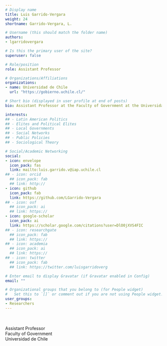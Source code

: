 ```yaml
---
# Display name
title: Luis Garrido-Vergara
weight: 24
shortname: Garrido-Vergara, L.

# Username (this should match the folder name)
authors:
- lgarridovergara

# Is this the primary user of the site?
superuser: false

# Role/position
role: Assistant Professor

# Organizations/Affiliations
organizations:
- name: Universidad de Chile
  url: "https://gobierno.uchile.cl/"

# Short bio (displayed in user profile at end of posts)
bio: Assistant Professor at the Faculty of Government at the Universidad de Chile.

interests:
## - Latin American Politics
## - Elites and Political Elites
## - Local Governments
## - Social Networks
## - Public Policies
## - Sociological Theory

# Social/Academic Networking
social:
- icon: envelope
  icon_pack: fas
  link: mailto:luis.garrido.v@iap.uchile.cl
## - icon: orcid
  ## icon_pack: fab
  ## link: http://
- icon: github
  icon_pack: fab
  link: https://github.com/LGarrido-Vergara
## - icon: osf
  ## icon_pack: ai
  ## link: https://
- icon: google-scholar
  icon_pack: ai
  link: https://scholar.google.com/citations?user=DlO0jXVS4FIC
## - icon: researchgate
  ## icon_pack: fab
  ## link: https://
## - icon: academia
  ## icon_pack: ai
  ## link: https://
## - icon: twitter
  ## icon_pack: fab
  ## link: https://twitter.com/luisgarridoverg

# Enter email to display Gravatar (if Gravatar enabled in Config)
email: ""

# Organizational groups that you belong to (for People widget)
#   Set this to `[]` or comment out if you are not using People widget.
user_groups:
- Researchers
---
```


\
\
Assistant Professor \
Faculty of Government \
Universidad de Chile
